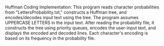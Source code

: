   Huffman Coding Implementation: This program reads character probabilities from "LettersProbability.txt," constructs
  a Huffman tree, and encodes/decodes input text using the tree. The program assumes UPPERCASE LETTERS in the input text.
  After reading the probability file, it constructs the tree using priority queues, encodes the user-input text, and
  displays the encoded and decoded lines. Each character's encoding is based on its frequency in the probability file.
